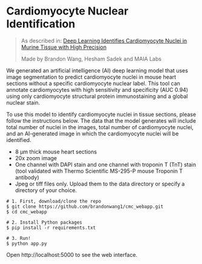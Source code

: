 # Cardiomyocyte Nuclear Identification



> As described in: [Deep Learning Identifies Cardiomyocyte Nuclei in Murine Tissue with High Precision](https://www.biorxiv.org/content/10.1101/2020.01.10.900936v2.full.pdf)
>
> Made by Brandon Wang, Hesham Sadek and MAIA Labs


We generated an artificial intelligence (AI) deep learning model that uses image segmentation to predict cardiomyocyte nuclei in mouse heart sections without a specific cardiomyocyte nuclear label. This tool can annotate cardiomyocytes with high sensitivity and specificity (AUC 0.94) using only cardiomyocyte structural protein immunostaining and a global nuclear stain.

To use this model to identify cardiomyocyte nuclei in tissue sections, please follow the instructions below. The data that the model generates will include total number of nuclei in the images, total number of cardiomyocyte nuclei, and an AI-generated image in which the cardiomyocyte nuclei will be identified.

* 8 μm thick mouse heart sections
* 20x zoom image
* One channel with DAPI stain and one channel with troponin T (TnT) stain (tool validated with Thermo Scientific MS-295-P mouse Troponin T antibody)
* Jpeg or tiff files only. Upload them to the data directory or specify a directory of your choice.

```shell
# 1. First, download/clone the repo
$ git clone https://github.com/brandonwang1/cmc_webapp.git
$ cd cmc_webapp

# 2. Install Python packages
$ pip install -r requirements.txt

# 3. Run!
$ python app.py
```

Open http://localhost:5000 to see the web interface.
